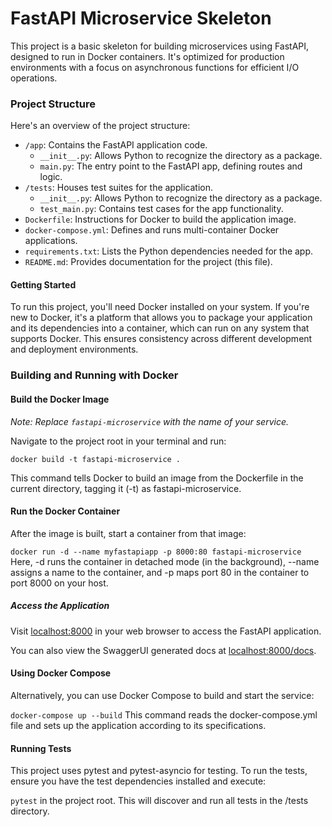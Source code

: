 # FastAPI Microservice Skeleton

This project is a basic skeleton for building microservices using FastAPI, designed to run in Docker containers. It's optimized for production environments with a focus on asynchronous functions for efficient I/O operations.

### Project Structure

Here's an overview of the project structure:

- `/app`: Contains the FastAPI application code.
  - `__init__.py`: Allows Python to recognize the directory as a package.
  - `main.py`: The entry point to the FastAPI app, defining routes and logic.
- `/tests`: Houses test suites for the application.
  - `__init__.py`: Allows Python to recognize the directory as a package.
  - `test_main.py`: Contains test cases for the app functionality.
- `Dockerfile`: Instructions for Docker to build the application image.
- `docker-compose.yml`: Defines and runs multi-container Docker applications.
- `requirements.txt`: Lists the Python dependencies needed for the app.
- `README.md`: Provides documentation for the project (this file).

#### Getting Started

To run this project, you'll need Docker installed on your system. If you're new to Docker, it's a platform that allows you to package your application and its dependencies into a container, which can run on any system that supports Docker. This ensures consistency across different development and deployment environments.

### Building and Running with Docker

#### Build the Docker Image

_Note: Replace `fastapi-microservice` with the name of your service._

Navigate to the project root in your terminal and run:

`docker build -t fastapi-microservice .`

This command tells Docker to build an image from the Dockerfile in the current directory, tagging it (-t) as fastapi-microservice.

#### Run the Docker Container

After the image is built, start a container from that image:

`docker run -d --name myfastapiapp -p 8000:80 fastapi-microservice`
Here, -d runs the container in detached mode (in the background), --name assigns a name to the container, and -p maps port 80 in the container to port 8000 on your host.

##### Access the Application

Visit [localhost:8000](http://localhost:8000) in your web browser to access the FastAPI application.

You can also view the SwaggerUI generated docs at [localhost:8000/docs](http://localhost:8000/docs).

#### Using Docker Compose

Alternatively, you can use Docker Compose to build and start the service:

`docker-compose up --build`
This command reads the docker-compose.yml file and sets up the application according to its specifications.

#### Running Tests

This project uses pytest and pytest-asyncio for testing. To run the tests, ensure you have the test dependencies installed and execute:

`pytest` in the project root. This will discover and run all tests in the /tests directory.
